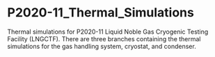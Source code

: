 # P2020-11_Thermal_Simulations

Thermal simulations for P2020-11 Liquid Noble Gas Cryogenic Testing Facility (LNGCTF). There are three branches containing the thermal simulations for the gas handling system, cryostat, and condenser.
